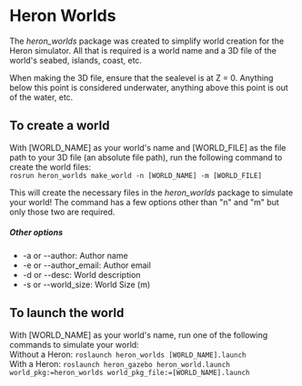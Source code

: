 # Heron Worlds

The *heron_worlds* package was created to simplify world creation for the Heron simulator. All that is required is a world name and a 3D file of the world's seabed, islands, coast, etc.

When making the 3D file, ensure that the sealevel is at Z = 0. Anything below this point is considered underwater, anything above this point is out of the water, etc.

## To create a world
With [WORLD_NAME] as your world's name and [WORLD_FILE] as the file path to your 3D file (an absolute file path), run the following command to create the world files:  
```rosrun heron_worlds make_world -n [WORLD_NAME] -m [WORLD_FILE]```

This will create the necessary files in the *heron_worlds* package to simulate your world! The command has a few options other than "n" and "m" but only those two are required.

##### Other options
- -a or --author: Author name  
- -e or --author_email: Author email  
- -d or --desc: World description
- -s or --world_size: World Size (m)

## To launch the world
With [WORLD_NAME] as your world's name, run one of the following commands to simulate your world:  
Without a Heron: ```roslaunch heron_worlds [WORLD_NAME].launch```  
With a Heron: ```roslaunch heron_gazebo heron_world.launch world_pkg:=heron_worlds world_pkg_file:=[WORLD_NAME].launch```
